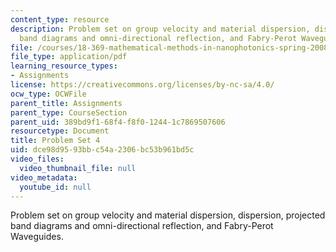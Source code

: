 ```yaml
---
content_type: resource
description: Problem set on group velocity and material dispersion, dispersion, projected
  band diagrams and omni-directional reflection, and Fabry-Perot Waveguides.
file: /courses/18-369-mathematical-methods-in-nanophotonics-spring-2008/dce98d9593bbc54a2306bc53b961bd5c_pset4.pdf
file_type: application/pdf
learning_resource_types:
- Assignments
license: https://creativecommons.org/licenses/by-nc-sa/4.0/
ocw_type: OCWFile
parent_title: Assignments
parent_type: CourseSection
parent_uid: 389bd9f1-68f4-f8f0-1244-1c7869507606
resourcetype: Document
title: Problem Set 4
uid: dce98d95-93bb-c54a-2306-bc53b961bd5c
video_files:
  video_thumbnail_file: null
video_metadata:
  youtube_id: null
---
```

Problem set on group velocity and material dispersion, dispersion, projected band diagrams and omni-directional reflection, and Fabry-Perot Waveguides.